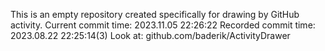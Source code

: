 This is an empty repository created specifically for drawing by GitHub activity.
Current commit time: 2023.11.05 22:26:22
Recorded commit time: 2023.08.22 22:25:14(3)
Look at: github.com/baderik/ActivityDrawer
